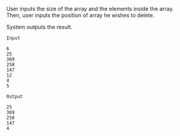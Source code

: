 User inputs the size of the array and the elements inside the array.  
Then, user inputs the position of array he wishes to delete.  

System outputs the result.

`Input`
```
6
25
369
258
147
12
4
5
```

`Output`
```
25
369
258
147
4
```
